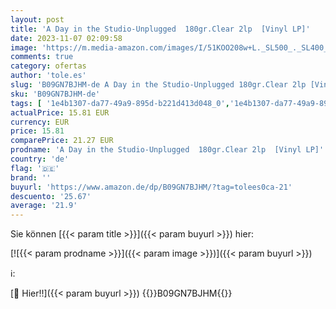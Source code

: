 ```yaml
---
layout: post
title: 'A Day in the Studio-Unplugged  180gr.Clear 2lp  [Vinyl LP]'
date: 2023-11-07 02:09:58
image: 'https://m.media-amazon.com/images/I/51KOO208w+L._SL500_._SL400_.jpg'
comments: true
category: ofertas
author: 'tole.es'
slug: 'B09GN7BJHM-de A Day in the Studio-Unplugged 180gr.Clear 2lp [Vinyl LP]'
sku: 'B09GN7BJHM-de'
tags: [ '1e4b1307-da77-49a9-895d-b221d413d048_0','1e4b1307-da77-49a9-895d-b221d413d048_7601','905a2af1-15b0-41e8-8d66-5164d18c431a_0','Arborist Merchandising Root','Artist Pages Filter Nodes','AutoRip','Custom Stores','Featured Categories','Formate','Jazz','Jazz Fusion','Main Albums','Musik Kategorien','Musik-CDs & Vinyl','Regions','Regular Stores','Rock','Self Service','Shops','Special Features Stores','USA & Großbritannien','Vinyl','🇩🇪', ]
actualPrice: 15.81 EUR
currency: EUR
price: 15.81
comparePrice: 21.27 EUR
prodname: 'A Day in the Studio-Unplugged  180gr.Clear 2lp  [Vinyl LP]'
country: 'de'
flag: '🇩🇪'
brand: ''
buyurl: 'https://www.amazon.de/dp/B09GN7BJHM/?tag=tolees0ca-21'
descuento: '25.67'
average: '21.9'
---
```


Sie können [{{< param title >}}]({{< param buyurl >}}) hier:

[![{{< param prodname >}}]({{< param image >}})]({{< param buyurl >}})

ℹ️:


[🛒 Hier!!]({{< param buyurl >}})
{{<world>}}B09GN7BJHM{{</world>}}
